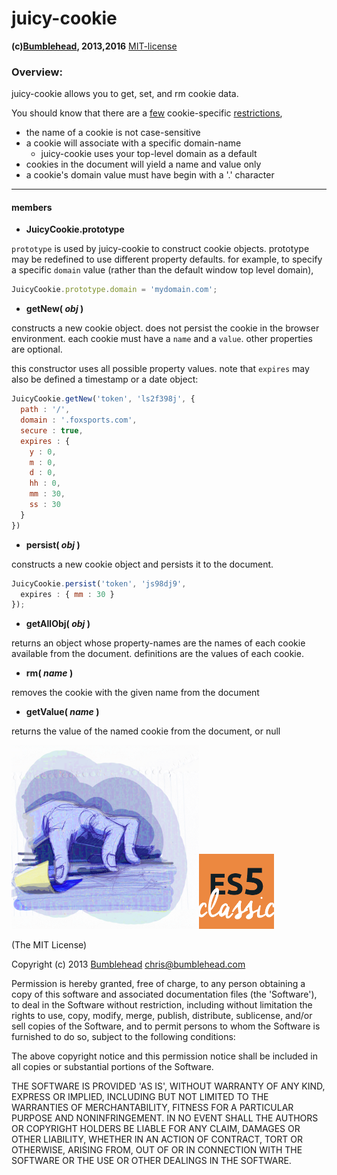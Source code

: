 juicy-cookie
============
**(c)[Bumblehead][0], 2013,2016** [MIT-license](#license)

### Overview:

juicy-cookie allows you to get, set, and rm cookie data. 

You should know that there are a [few][2] cookie-specific [restrictions][3],

  * the name of a cookie is not case-sensitive
  * a cookie will associate with a specific domain-name 
    * juicy-cookie uses your top-level domain as a default
  * cookies in the document will yield a name and value only
  * a cookie's domain value must have begin with a '.' character

[0]: http://www.bumblehead.com                            "bumblehead"
[2]: https://developer.mozilla.org/en-US/docs/DOM/document.cookie
[3]: http://tools.ietf.org/html/rfc6265                      "rfc6265"
[4]: http://msdn.microsoft.com/en-us/library/ms970178.aspx      "msdn"
[7]: https://raw.githubusercontent.com/iambumblehead/es5classic/master/es5classic_120x120.png
 
---------------------------------------------------------

#### <a id="methods">members

 * **JuicyCookie.prototype**

  `prototype` is used by juicy-cookie to construct cookie objects. prototype may be redefined to use different property defaults. for example, to specify a specific `domain` value (rather than the default window top level domain),

  ```javascript
  JuicyCookie.prototype.domain = 'mydomain.com';
  ```

 * **getNew( _obj_ )**

  constructs a new cookie object. does not persist the cookie in the browser environment. each cookie must have a `name` and a `value`. other properties are optional.

  this constructor uses all possible property values. note that `expires` may also be defined a timestamp or a date object:
 
  ```javascript
  JuicyCookie.getNew('token', 'ls2f398j', {
    path : '/',
    domain : '.foxsports.com',
    secure : true,
    expires : {
      y : 0,
      m : 0,
      d : 0,
      hh : 0,
      mm : 30,
      ss : 30
    }
  })
  ```

 * **persist( _obj_ )**

  constructs a new cookie object and persists it to the document.
 
  ```javascript
  JuicyCookie.persist('token', 'js98dj9',
    expires : { mm : 30 }
  });
  ```

 * **getAllObj( _obj_ )**

  returns an object whose property-names are the names of each cookie available from the document. definitions are the values of each cookie.

 * **rm( _name_ )**

  removes the cookie with the given name from the document
 
 * **getValue( _name_ )**

  returns the value of the named cookie from the document, or null
 

![scrounge](https://github.com/iambumblehead/scroungejs/raw/master/img/hand.png)[![es5 classic][7]][7]

(The MIT License)

Copyright (c) 2013 [Bumblehead][0] <chris@bumblehead.com>

Permission is hereby granted, free of charge, to any person obtaining a copy of this software and associated documentation files (the 'Software'), to deal in the Software without restriction, including without limitation the rights to use, copy, modify, merge, publish, distribute, sublicense, and/or sell copies of the Software, and to permit persons to whom the Software is furnished to do so, subject to the following conditions:

The above copyright notice and this permission notice shall be included in all copies or substantial portions of the Software.

THE SOFTWARE IS PROVIDED 'AS IS', WITHOUT WARRANTY OF ANY KIND, EXPRESS OR IMPLIED, INCLUDING BUT NOT LIMITED TO THE WARRANTIES OF MERCHANTABILITY, FITNESS FOR A PARTICULAR PURPOSE AND NONINFRINGEMENT. IN NO EVENT SHALL THE AUTHORS OR COPYRIGHT HOLDERS BE LIABLE FOR ANY CLAIM, DAMAGES OR OTHER LIABILITY, WHETHER IN AN ACTION OF CONTRACT, TORT OR OTHERWISE, ARISING FROM, OUT OF OR IN CONNECTION WITH THE SOFTWARE OR THE USE OR OTHER DEALINGS IN THE SOFTWARE.

